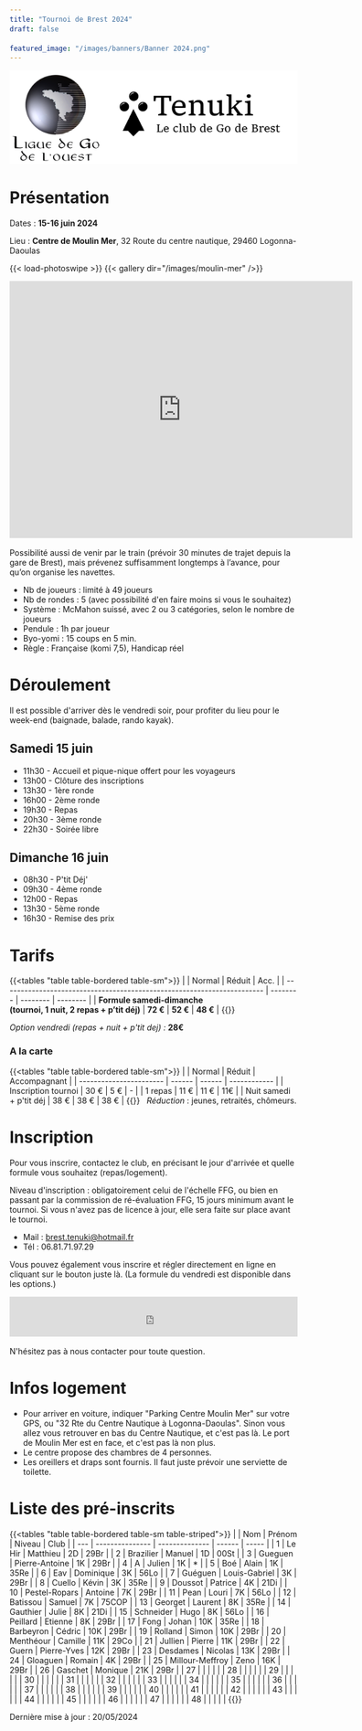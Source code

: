 ```yaml
---
title: "Tournoi de Brest 2024"
draft: false

featured_image: "/images/banners/Banner 2024.png"
---
```


![Logo Tenuki Brest](featured.png)

# Présentation

Dates : **15-16 juin 2024**

Lieu : **Centre de Moulin Mer**, 32 Route du centre nautique, 29460 Logonna-Daoulas

{{< load-photoswipe >}}
{{< gallery dir="/images/moulin-mer" />}}

<iframe src="https://www.google.com/maps/embed/v1/place?key=AIzaSyAVerLPfkUDJqSTjO6bsSsbblzfXLwY9pw&q=Centre+Nautique+de+Moulin+Mer&zoom=10" width="600" height="450" frameborder="0" style="border:0"></iframe>

<!-- Détail sur itinéraire -->

Possibilité aussi de venir par le train (prévoir 30 minutes de trajet depuis la gare de Brest), mais prévenez suffisamment longtemps à l’avance, pour qu’on organise les navettes.

- Nb de joueurs : limité à 49 joueurs
- Nb de rondes : 5 (avec possibilité d'en faire moins si vous le souhaitez)
- Système : McMahon suissé, avec 2 ou 3 catégories, selon le nombre de joueurs
- Pendule : 1h par joueur
- Byo-yomi : 15 coups en 5 min.
- Règle : Française (komi 7,5), Handicap réel

<!-- Lots, par catégorie (fonction du nombre du participants) : 1ers lots en invitations à des tournois, et pour tous les participants : un lot à clé ! -->

# Déroulement

Il est possible d'arriver dès le vendredi soir, pour profiter du lieu pour le week-end (baignade, balade, rando kayak). 

## Samedi 15 juin

- 11h30 - Accueil et pique-nique offert pour les voyageurs
- 13h00 - Clôture des inscriptions
- 13h30 - 1ère ronde
- 16h00 - 2ème ronde
- 19h30 - Repas
- 20h30 - 3ème ronde
- 22h30 - Soirée libre

## Dimanche 16 juin

- 08h30 - P'tit Déj'
- 09h30 - 4ème ronde
- 12h00 - Repas
- 13h30 - 5ème ronde
- 16h30 - Remise des prix

# Tarifs

{{<tables "table table-bordered table-sm">}}
|                                                                         | Normal   | Réduit   | Acc.     |
| ----------------------------------------------------------------------- | -------- | -------- | -------- |
| **Formule samedi-dimanche <br> (tournoi, 1 nuit, 2 repas + p’tit déj)** | **72 €** | **52 €** | **48 €** |
{{</tables>}}

*Option vendredi (repas + nuit + p'tit dej) :*  **28€**


### A la carte
{{<tables "table table-bordered table-sm">}}
|                         | Normal | Réduit | Accompagnant |
| ----------------------- | ------ | ------ | ------------ |
| Inscription tournoi     | 30 €   | 5 €    | -            |
| 1 repas                 | 11 €   | 11 €   | 11€          |
| Nuit samedi + p'tit déj | 38 €   | 38 €   | 38 €         |
{{</tables>}}
 
*Réduction* : jeunes, retraités, chômeurs. 


# Inscription

Pour vous inscrire, contactez le club, en précisant le jour d'arrivée et quelle formule vous souhaitez (repas/logement).

Niveau d'inscription : obligatoirement celui de l'échelle FFG, ou bien en passant par la commission de ré-évaluation FFG, 15 jours minimum avant le tournoi. Si vous n'avez pas de licence à jour, elle sera faite sur place avant le tournoi. 

- Mail : brest.tenuki@hotmail.fr
- Tél : 06.81.71.97.29

Vous pouvez également vous inscrire et régler directement en ligne en cliquant sur le bouton juste là. 
(La formule du vendredi est disponible dans les options.)

<iframe id="haWidget" allowtransparency="true" src="https://www.helloasso.com/associations/tenuki-club-de-go-de-brest/evenements/tournoi-de-go-de-brest-2024/widget-bouton" style="width: 100%; height: 70px; border: none;"></iframe>

N'hésitez pas à nous contacter pour toute question. 

# Infos logement

- Pour arriver en voiture, indiquer "Parking Centre Moulin Mer" sur votre GPS, ou "32 Rte du Centre Nautique à Logonna-Daoulas". Sinon vous allez vous retrouver en bas du Centre Nautique, et c'est pas là. Le port de Moulin Mer est en face, et c'est pas là non plus. 
- Le centre propose des chambres de 4 personnes. 
- Les oreillers et draps sont fournis. Il faut juste prévoir une serviette de toilette.

# Liste des pré-inscrits

{{<tables "table table-bordered table-sm table-striped">}}
|     | Nom             | Prénom         | Niveau | Club  |
| --- | --------------- | -------------- | ------ | ----- |
| 1   | Le Hir          | Matthieu       | 2D     | 29Br  |
| 2   | Brazilier       | Manuel         | 1D     | 00St  |
| 3   | Gueguen         | Pierre-Antoine | 1K     | 29Br  |
| 4   | A               | Julien         | 1K     | *     |
| 5   | Boé             | Alain          | 1K     | 35Re  |
| 6   | Eav             | Dominique      | 3K     | 56Lo  |
| 7   | Guéguen         | Louis-Gabriel  | 3K     | 29Br  |
| 8   | Cuello          | Kévin          | 3K     | 35Re  |
| 9   | Doussot         | Patrice        | 4K     | 21Di  |
| 10  | Pestel-Ropars   | Antoine        | 7K     | 29Br  |
| 11  | Pean            | Louri          | 7K     | 56Lo  |
| 12  | Batissou        | Samuel         | 7K     | 75COP |
| 13  | Georget         | Laurent        | 8K     | 35Re  |
| 14  | Gauthier        | Julie          | 8K     | 21Di  |
| 15  | Schneider       | Hugo           | 8K     | 56Lo  |
| 16  | Peillard        | Etienne        | 8K     | 29Br  |
| 17  | Fong            | Johan          | 10K    | 35Re  |
| 18  | Barbeyron       | Cédric         | 10K    | 29Br  |
| 19  | Rolland         | Simon          | 10K    | 29Br  |
| 20  | Menthéour       | Camille        | 11K    | 29Co  |
| 21  | Jullien         | Pierre         | 11K    | 29Br  |
| 22  | Guern           | Pierre-Yves    | 12K    | 29Br  |
| 23  | Desdames        | Nicolas        | 13K    | 29Br  |
| 24  | Gloaguen        | Romain         | 4K     | 29Br  |
| 25  | Millour-Meffroy | Zeno           | 16K    | 29Br  |
| 26  | Gaschet         | Monique        | 21K    | 29Br  |
| 27  |                 |                |        |       |
| 28  |                 |                |        |       |
| 29  |                 |                |        |       |
| 30  |                 |                |        |       |
| 31  |                 |                |        |       |
| 32  |                 |                |        |       |
| 33  |                 |                |        |       |
| 34  |                 |                |        |       |
| 35  |                 |                |        |       |
| 36  |                 |                |        |       |
| 37  |                 |                |        |       |
| 38  |                 |                |        |       |
| 39  |                 |                |        |       |
| 40  |                 |                |        |       |
| 41  |                 |                |        |       |
| 42  |                 |                |        |       |
| 43  |                 |                |        |       |
| 44  |                 |                |        |       |
| 45  |                 |                |        |       |
| 46  |                 |                |        |       |
| 47  |                 |                |        |       |
| 48  |                 |                |        |       |
{{</tables>}}

Dernière mise à jour : 20/05/2024
